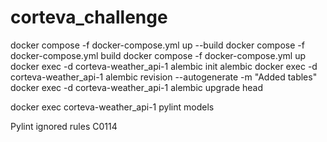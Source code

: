 # corteva_challenge

docker compose -f docker-compose.yml up --build
docker compose -f docker-compose.yml build
docker compose -f docker-compose.yml up 
docker exec -d corteva-weather_api-1 alembic init alembic
docker exec -d corteva-weather_api-1 alembic revision --autogenerate -m "Added tables"
docker exec -d corteva-weather_api-1 alembic upgrade head


docker exec corteva-weather_api-1 pylint models

Pylint ignored rules C0114
